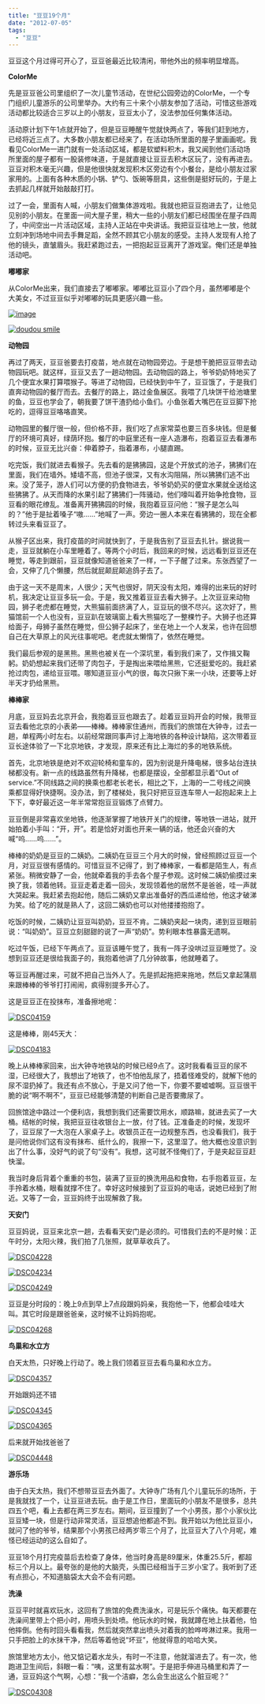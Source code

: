 ```yaml
---
title: "豆豆19个月"
date: "2012-07-05"
tags: 
  - "豆豆"
---
```


豆豆这个月过得可开心了，豆豆爸最近比较清闲，带他外出的频率明显增高。

**ColorMe**

先是豆豆爸公司里组织了一次儿童节活动，在世纪公园旁边的ColorMe，一个专门组织儿童游乐的公司里举办。大约有三十来个小朋友参加了活动，可惜这些游戏活动都比较适合三岁以上的小朋友，豆豆太小了，没法参加任何集体活动。

活动原计划下午1点就开始了，但是豆豆睡醒午觉就快两点了，等我们赶到地方，已经将近三点了。大多数小朋友都已经来了，在活动场所里面的屋子里画画呢。我看见ColorMe一进门就有一处活动区域，都是软塑料积木，我又闻到他们活动场所里面的屋子都有一股装修味道，于是就直接让豆豆去积木区玩了，没有再进去。豆豆对积木毫无兴趣，但是他很快就发现积木区旁边有个小餐台，是给小朋友过家家用的。上面有各种木质的小锅、铲勺、饭碗等厨具，这些倒是挺好玩的，于是上去抓起几样就开始敲敲打打。

过了一会，里面有人喊，小朋友们做集体游戏啦。我就也把豆豆抱进去了，让他见见别的小朋友。在里面一间大屋子里，稍大一些的小朋友们都已经围坐在屋子四周了，中间空出一片活动区域，主持人正站在中央讲话。我把豆豆往地上一放，他就立刻冲到场地中间去手舞足蹈，全然不顾其它小朋友的感受。主持人发现有人抢了他的镜头，直皱眉头。我赶紧跑过去，一把抱起豆豆离开了游戏室。俺们还是单独活动吧。

**嘟嘟家**

从ColorMe出来，我们直接去了嘟嘟家。嘟嘟比豆豆小了四个月，虽然嘟嘟是个大美女，不过豆豆似乎对嘟嘟的玩具更感兴趣一些。

[![image](images/image_thumb1.png "image")](http://ruanqizhen.wordpress.com/wp-content/uploads/2012/07/image1.png)

[![doudou smile](images/doudou-smile_thumb1.jpg "doudou smile")](http://ruanqizhen.wordpress.com/wp-content/uploads/2012/07/doudou-smile1.jpg)

**动物园**

再过了两天，豆豆爸要去打疫苗，地点就在动物园旁边。于是想干脆把豆豆带去动物园玩吧。就这样，豆豆又去了一趟动物园。去动物园的路上，爷爷奶奶特地买了几个便宜水果打算喂猴子。等进了动物园，已经快到中午了，豆豆饿了，于是我们直奔动物园的餐厅而去。去餐厅的路上，路过金鱼展区。我喂了几块饼干给池塘里的鱼，豆豆也学会了，朝我要了饼干渣扔给小鱼们。小鱼张着大嘴巴在豆豆脚下抢吃的，逗得豆豆咯咯直笑。

动物园里的餐厅很一般，但价格不菲，我们吃了点家常菜也要三百多块钱。但是餐厅的环境可真好，绿荫环抱。餐厅的中庭里还有一座人造瀑布，抱着豆豆去看瀑布的时候，豆豆无比兴奋：伸着脖子，指着瀑布，小腿直踢。

吃完饭，我们就进去看猴子。先去看的是狒狒园，这是个开放式的池子，狒狒们在里面，我们在墙外。矮墙不高，但池子很深，又有水沟阻隔，所以狒狒们逃不出来。没了笼子，游人们可以方便的扔食物进去，爷爷奶奶买的便宜水果就全送给这些狒狒了。从天而降的水果引起了狒狒们一阵骚动，他们嚎叫着开始争抢食物，豆豆看的眼花缭乱。准备离开狒狒园的时候，我抱着豆豆问他：“猴子是怎么叫的？”他于是扯着嗓子“嗷……”地喊了一声。旁边一圈人本来在看狒狒的，现在全都转过头来看豆豆了。

从猴子区出来，我打疫苗的时间就快到了，于是我告别了豆豆去扎针。据说我一走，豆豆就躺在小车里睡着了。等两个小时后，我回来的时候，远远看到豆豆还在睡觉，等走到跟前，豆豆就像知道爸爸来了一样，一下子醒了过来。东张西望了一会，又伸了几个懒腰，然后就屁颠屁颠追鸽子去了。

由于这一天不是周末，人很少；天气也很好，阴天没有太阳，难得的出来玩的好时机，我决定让豆豆多玩一会。于是，我又推着豆豆去看大狮子。上次豆豆来动物园，狮子老虎都在睡觉，大熊猫前面挤满了人，豆豆玩的很不尽兴。这次好了，熊猫馆前一个人也没有，豆豆趴在玻璃窗上看大熊猫吃了一整棵竹子。大狮子也还算给面子，母狮子虽然在睡觉，但公狮子起床了，坐在地上一个人发呆，也许在回想自己在大草原上的风光往事呢吧。老虎就太懒惰了，依然在睡觉。

我们最后参观的是黑熊。黑熊也被关在一个深坑里，看到我们来了，又作揖又鞠躬。奶奶想起来我们还带了肉包子，于是掏出来喂给黑熊，它还挺爱吃的。我赶紧抢过肉包，递给豆豆喂。哪知道豆豆小气的很，每次只揪下来一小块，还要等上好半天才扔给黑熊。

**棒棒家**

月底，豆豆妈去北京开会，我抱着豆豆也跟去了。趁着豆豆妈开会的时候，我带豆豆去看他北京的小表弟——棒棒。棒棒家住通州，而我们的旅馆在大钟寺，过去一趟，单程两小时左右。以前经常跟同事声讨上海地铁的各种设计缺陷，这次带着豆豆长途体验了一下北京地铁，才发现，原来还有比上海烂的多的地铁系统。

首先，北京地铁是绝对不欢迎轮椅和童车的，因为别说是升降电梯，很多站台连扶梯都没有。新一点的线路虽然有升降梯，也都是摆设，全部都显示着“Out of service.”不同线路之间的换乘也都老长老长，相比之下，上海的一二号线之间换乘都显得好快捷啊。没办法，到了楼梯处，我只好把豆豆连车带人一起抱起来上上下下，幸好最近这一年半常常抱豆豆锻炼了点臂力。

豆豆倒是非常喜欢坐地铁，他逐渐掌握了地铁开关门的规律，等地铁一进站，就开始拍着小手叫：“开，开”。若是恰好对面也开来一辆的话，他还会兴奋的大喊“呜……呜……”。

棒棒的奶奶是豆豆的二姨奶。二姨奶在豆豆三个月大的时候，曾经照顾过豆豆一个月，对豆豆很有感情的。可惜豆豆不记得了，到了棒棒家，一看都是陌生人，有点紧张。稍微安静了一会，他就牵着我的手去各个屋子参观。这时候二姨奶偷摸过来换了我，领着他转。豆豆走着走着一回头，发现领着他的居然不是爸爸，哇一声就大哭起来。我赶紧去抱起他，随后二姨奶又拿出准备好的西瓜递给他，他这才破涕为笑。给了吃的就是熟人了，这回二姨奶也可以对他搂搂抱抱了。

吃饭的时候，二姨奶让豆豆叫奶奶，豆豆不肯。二姨奶夹起一块肉，递到豆豆眼前说：“叫奶奶”。豆豆立刻甜甜的说了一声“奶奶”。势利眼本性暴露无遗啊。

吃过午饭，已经下午两点了。豆豆该睡午觉了，我有一阵子没哄过豆豆睡觉了。没想到豆豆还是很给我面子的，我抱着他讲了几分钟故事，他就睡着了。

等豆豆再醒过来，可就不把自己当外人了。先是抓起拖把来拖地，然后又拿起蒲扇来跟棒棒的爷爷打打闹闹，疯得别提多开心了。

这是豆豆正在投抹布，准备擦地呢：

[![DSC04159](images/dsc04159_thumb1.jpg "DSC04159")](http://ruanqizhen.wordpress.com/wp-content/uploads/2012/07/dsc041591.jpg)

这是棒棒，刚45天大：

[![DSC04183](images/dsc04183_thumb1.jpg "DSC04183")](http://ruanqizhen.wordpress.com/wp-content/uploads/2012/07/dsc041831.jpg)

晚上从棒棒家回来，出大钟寺地铁站的时候已经9点了。这时我看看豆豆的尿不湿，已经很大了，我想出了地铁了，也不怕他乱尿了，捂着怪难受的，就解下他的尿不湿扔掉了。我还有点不放心，于是又问了他一下，你要不要嘘嘘啊。豆豆很干脆的说“啊不啊不”，豆豆已经能够清楚的判断自己是否要撒尿了。

回旅馆途中路过一个便利店，我想到我们还需要饮用水，顺路嘛，就进去买了一大桶。结帐的时候，我把豆豆往收银台上一放，付了钱。正准备走的时候，发现坏了，豆豆尿了一大泡在人家桌子上。收银员正在一边规整东西，也没看我们，我于是问他说你们这有没有抹布、纸什么的，我擦一下，这里湿了。他大概也没意识到出了什么事，没好气的说了句“没有”。我想，这可就不怪俺们了，于是夹起豆豆赶快溜。

我当时身后背着个重重的书包，装满了豆豆的换洗用品和食物，右手抱着豆豆，左手拎着水桶，眼看就撑不住了。幸好这时候接到了豆豆妈的电话，说她已经到了附近。又等了一会，豆豆妈终于出现解救了我。

**天安门**

豆豆妈说，豆豆来北京一趟，去看看天安门是必须的。可惜我们去的不是时候：正午时分，太阳火辣，我们拍了几张照，就草草收兵了。

[![DSC04228](images/dsc04228_thumb1.jpg "DSC04228")](http://ruanqizhen.wordpress.com/wp-content/uploads/2012/07/dsc042281.jpg)

[![DSC04234](images/dsc04234_thumb1.jpg "DSC04234")](http://ruanqizhen.wordpress.com/wp-content/uploads/2012/07/dsc042341.jpg)

[![DSC04249](images/dsc04249_thumb1.jpg "DSC04249")](http://ruanqizhen.wordpress.com/wp-content/uploads/2012/07/dsc042491.jpg)

豆豆是分时段的：晚上9点到早上7点段跟妈妈亲，我抱他一下，他都会哇哇大叫。其它时段是跟爸爸亲，这时候不让妈妈抱呢。

[![DSC04268](images/dsc04268_thumb1.jpg "DSC04268")](http://ruanqizhen.wordpress.com/wp-content/uploads/2012/07/dsc042681.jpg)

**鸟巢和水立方**

白天太热，只好晚上行动了。晚上我们领着豆豆去看鸟巢和水立方。

[![DSC04357](images/dsc04357_thumb1.jpg "DSC04357")](http://ruanqizhen.wordpress.com/wp-content/uploads/2012/07/dsc043571.jpg)

开始跟妈还不错

[![DSC04345](images/dsc04345_thumb1.jpg "DSC04345")](http://ruanqizhen.wordpress.com/wp-content/uploads/2012/07/dsc043451.jpg)

[![DSC04365](images/dsc04365_thumb1.jpg "DSC04365")](http://ruanqizhen.wordpress.com/wp-content/uploads/2012/07/dsc043651.jpg)

后来就开始找爸爸了

[![DSC04448](images/dsc04448_thumb1.jpg "DSC04448")](http://ruanqizhen.wordpress.com/wp-content/uploads/2012/07/dsc044481.jpg)

**游乐场**

由于白天太热，我们不想带豆豆去外面了。大钟寺广场有几个儿童玩乐的场所，于是我就找了一个，让豆豆进去玩。由于是工作日，里面玩的小朋友不是很多，总共四五个吧，看上去都在两三岁左右。期间，豆豆撞到了一个小男孩，那个小家伙比豆豆矮一块，但是行动非常灵活，豆豆想追他都追不到。我开始以为他比豆豆小，就问了他的爷爷，结果那个小男孩已经两岁零三个月了，比豆豆大了八个月呢，难怪已经运动的这么自如了。

豆豆18个月打完疫苗后去检查了身体，他当时身高是89厘米，体重25.5斤，都超标三个月以上。最夸张的是他的大脑壳，头围已经相当于三岁小宝了。我听到了还有点担心，不知道脑袋太大会不会有问题。

**洗澡**

豆豆平时就喜欢玩水，这回有了旅馆的免费洗澡水，可是玩乐个痛快。每天都要在洗澡间里带上个把小时，用喷头到处喷。他玩水的时候，我就蹲在地上扶着他，怕他摔倒。他有时回头看看我，然后就突然拿出喷头对着我的脸哗哗淋过来。我用一只手把脸上的水抹干净，然后等着他说“坏豆”，他就得意的哈哈大笑。

旅馆里地方太小，他又惦记着水龙头，有时一不注意，他就溜进去了。有一次，他跑进卫生间后，斜眼一看：“咦，这里有盆水啊”。于是把手伸进马桶里和弄了一通，豆豆妈这个气啊，心想：“我一个洁癖，怎么会生出这么个脏豆呢？”

[![DSC04308](images/dsc04308_thumb1.jpg "DSC04308")](http://ruanqizhen.wordpress.com/wp-content/uploads/2012/07/dsc043081.jpg)
